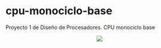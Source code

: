 # cpu-monociclo-base
Proyecto 1 de Diseño de Procesadores. CPU monociclo base

<p align="center">
  <img src="https://github.com/feichay10/cpu-monociclo-base/blob/8e112cc62e5ed3224add7c994c15a01fa68f7759/Esquema_v1-1.jpg" />
</p>
